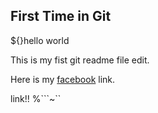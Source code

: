## First Time in Git

${}hello world

This is my fist git readme file edit.

Here is my [facebook](http://facebook.com/asifk6381) link.

link!!
%```~``